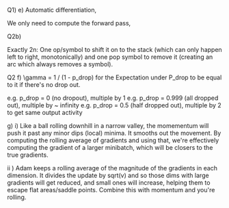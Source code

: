 Q1) e)
Automatic differentiation, 

We only need to compute the forward pass,

Q2b)

Exactly 2n: One op/symbol to shift it on to the stack (which 
can only happen left to right, monotonically) and one pop symbol 
to remove it (creating an arc which always removes a symbol).

Q2 f)
\gamma = 1  / (1 - p_drop) for the Expectation under P_drop to be equal to it if there's no drop out.

e.g. p_drop = 0  (no dropout), multiple by 1
e.g. p_drop = 0.999  (all dropped out), multiple by ~ infinity
e.g. p_drop = 0.5  (half dropped out), multiple by 2 to get same output activity

g) i) Like a ball rolling downhill in a narrow valley, the momementum will push it past any minor dips (local) minima.
 It smooths out the movement. By computing the rolling average of gradients and using that, we're 
 effectively computing the gradient of a larger minibatch, which will be closers  to the true gradients.
 
 ii ) Adam keeps a rolling average of the magnitude of the gradients in each dimension. It divides 
 the update by sqrt(v) and so those dims with large gradients will get reduced, and small ones will 
 increase, helping them to escape flat areas/saddle points. Combine this with momentum and you're rolling.